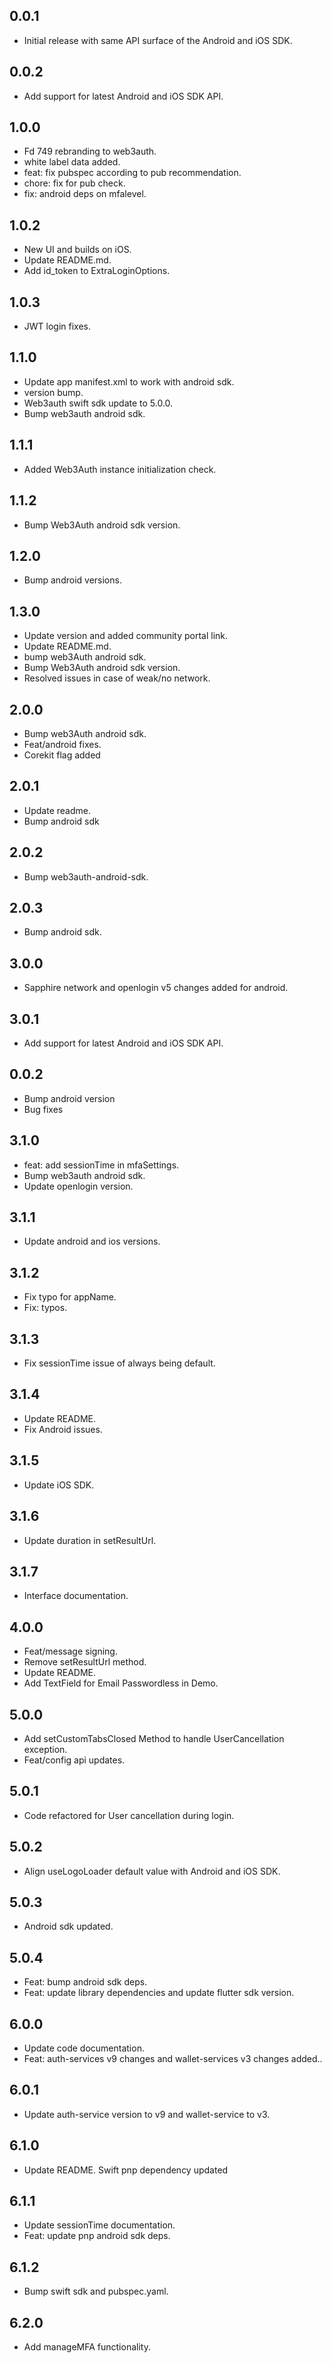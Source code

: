 ## 0.0.1

* Initial release with same API surface of the Android and iOS SDK.

## 0.0.2

* Add support for latest Android and iOS SDK API.

## 1.0.0

* Fd 749 rebranding to web3auth.
* white label data added. 
* feat: fix pubspec according to pub recommendation.
* chore: fix for pub check.
* fix: android deps on mfalevel.

## 1.0.2

* New UI and builds on iOS.
* Update README.md.
* Add id_token to ExtraLoginOptions.

## 1.0.3

* JWT login fixes.

## 1.1.0

* Update app manifest.xml to work with android sdk.
* version bump.
* Web3auth swift sdk update to 5.0.0.
* Bump web3auth android sdk.

## 1.1.1

* Added Web3Auth instance initialization check.

## 1.1.2

* Bump Web3Auth android sdk version.

## 1.2.0

* Bump android versions.

## 1.3.0

* Update version and added community portal link.
* Update README.md.
* bump web3Auth android sdk.
* Bump Web3Auth android sdk version.
* Resolved issues in case of weak/no network.

## 2.0.0

* Bump web3Auth android sdk.
* Feat/android fixes.
* Corekit flag added

## 2.0.1

* Update readme.
* Bump android sdk

## 2.0.2

* Bump web3auth-android-sdk.

## 2.0.3

* Bump android sdk.

## 3.0.0

* Sapphire network and openlogin v5 changes added for android.

## 3.0.1

* Add support for latest Android and iOS SDK API.


## 0.0.2

* Bump android version
* Bug fixes

## 3.1.0

* feat: add sessionTime in mfaSettings.
* Bump web3auth android sdk.
* Update openlogin version.


## 3.1.1

* Update android and ios versions.

## 3.1.2

* Fix typo for appName.
* Fix: typos.

## 3.1.3

* Fix sessionTime issue of always being default.

## 3.1.4

* Update README.
* Fix Android issues.

## 3.1.5

* Update iOS SDK.

## 3.1.6

* Update duration in setResultUrl.

## 3.1.7

* Interface documentation.

## 4.0.0

* Feat/message signing.
* Remove setResultUrl method.
* Update README.
* Add TextField for Email Passwordless in Demo.

## 5.0.0

* Add setCustomTabsClosed Method to handle UserCancellation exception.
* Feat/config api updates.

## 5.0.1

* Code refactored for User cancellation during login.

## 5.0.2

* Align useLogoLoader default value with Android and iOS SDK.

## 5.0.3

* Android sdk updated.

## 5.0.4

* Feat: bump android sdk deps.
* Feat: update library dependencies and update flutter sdk version.

## 6.0.0

* Update code documentation.
* Feat: auth-services v9 changes and wallet-services v3 changes added..

## 6.0.1

* Update auth-service version to v9 and wallet-service to v3.

## 6.1.0

* Update README.
Swift pnp dependency updated

## 6.1.1

* Update sessionTime documentation.
* Feat: update pnp android sdk deps.

## 6.1.2

* Bump swift sdk and pubspec.yaml.

## 6.2.0

* Add manageMFA functionality.




